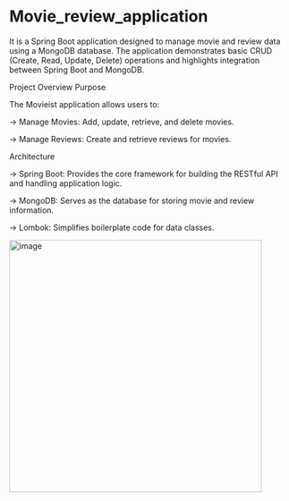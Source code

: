 # Movie_review_application

It is a Spring Boot application designed to manage movie and review data using a MongoDB database. The application demonstrates basic CRUD (Create, Read, Update, Delete) operations and highlights integration between Spring Boot and MongoDB.

Project Overview
Purpose

The Movieist application allows users to:

-> Manage Movies: Add, update, retrieve, and delete movies.

-> Manage Reviews: Create and retrieve reviews for movies.

Architecture

-> Spring Boot: Provides the core framework for building the RESTful API and handling application logic.

-> MongoDB: Serves as the database for storing movie and review information.

-> Lombok: Simplifies boilerplate code for data classes.

<img width="451" alt="image" src="https://github.com/user-attachments/assets/296110ed-b431-481b-9d22-3b727b566452">



